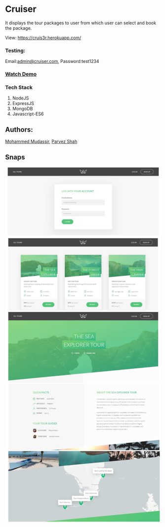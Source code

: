 
# Cruiser

It displays the tour packages to user from which user can select and book the package.

View: https://cruis3r.herokuapp.com/

### Testing:
Email:admin@cruiser.com, Password:test1234

### [Watch Demo](https://youtu.be/eKaomj3g2Xs)

### Tech Stack

1. NodeJS
2. ExpressJS
3. MongoDB
4. Javascript-ES6

## Authors:

[Mohammed Mudassir](https://github.com/Md-Mudassir/),
[Parvez Shah](https://github.com/parvezshah24)

## Snaps

![Cruiser](https://github.com/Md-Mudassir/Cruiser/blob/master/public/img/crr.JPG)
![Cruiser](https://github.com/Md-Mudassir/Cruiser/blob/master/public/img/cru.JPG)
![Cruiser](https://github.com/Md-Mudassir/Cruiser/blob/master/public/img/cr1.JPG)
![Cruiser](https://github.com/Md-Mudassir/Cruiser/blob/master/public/img/cr2.JPG)
![Cruiser](https://github.com/Md-Mudassir/Cruiser/blob/master/public/img/cr3.JPG)


